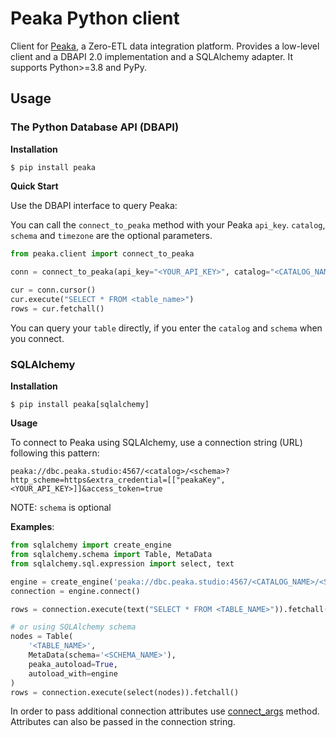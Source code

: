# Peaka Python client

Client for [Peaka](https://peaka.com/), a Zero-ETL data integration platform. 
Provides a low-level client and a DBAPI 2.0 implementation and a SQLAlchemy adapter.
It supports Python>=3.8 and PyPy.

## Usage

### The Python Database API (DBAPI)

**Installation**

```
$ pip install peaka
```

**Quick Start**

Use the DBAPI interface to query Peaka:

You can call the `connect_to_peaka` method with your Peaka `api_key`. `catalog`, `schema` and `timezone` are the optional parameters.

```python
from peaka.client import connect_to_peaka

conn = connect_to_peaka(api_key="<YOUR_API_KEY>", catalog="<CATALOG_NAME>", schema="<SCHEMA_NAME>", timezone="<TIMEZONE>")
    
cur = conn.cursor()
cur.execute("SELECT * FROM <table_name>")
rows = cur.fetchall()
```

You can query your `table` directly, if you enter the `catalog` and `schema` when you connect.

### SQLAlchemy

**Installation**

```
$ pip install peaka[sqlalchemy]
```

**Usage**

To connect to Peaka using SQLAlchemy, use a connection string (URL) following this pattern:

```
peaka://dbc.peaka.studio:4567/<catalog>/<schema>?http_scheme=https&extra_credential=[["peakaKey",<YOUR_API_KEY>]]&access_token=true
```

NOTE: `schema` is optional

**Examples**:

```python
from sqlalchemy import create_engine
from sqlalchemy.schema import Table, MetaData
from sqlalchemy.sql.expression import select, text

engine = create_engine('peaka://dbc.peaka.studio:4567/<CATALOG_NAME>/<SCHEMA_NAME>?http_scheme=https&extra_credential=[["peakaKey",<YOUR_API_KEY>]]&access_token=true')
connection = engine.connect()

rows = connection.execute(text("SELECT * FROM <TABLE_NAME>")).fetchall()

# or using SQLAlchemy schema
nodes = Table(
    '<TABLE_NAME>',
    MetaData(schema='<SCHEMA_NAME>'),
    peaka_autoload=True,
    autoload_with=engine
)
rows = connection.execute(select(nodes)).fetchall()
```

In order to pass additional connection attributes use [connect_args](https://docs.sqlalchemy.org/en/14/core/engines.html#sqlalchemy.create_engine.params.connect_args) method.
Attributes can also be passed in the connection string.
